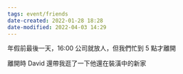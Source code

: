 ```yaml
---
tags: event/friends 
date-created: 2022-01-28 18:28
date-modified: 2022-04-03 14:29
---
```


年假前最後一天，16:00 公司就放人，但我們忙到 5 點才離開

離開時 David 還帶我逛了一下他還在裝潢中的新家
